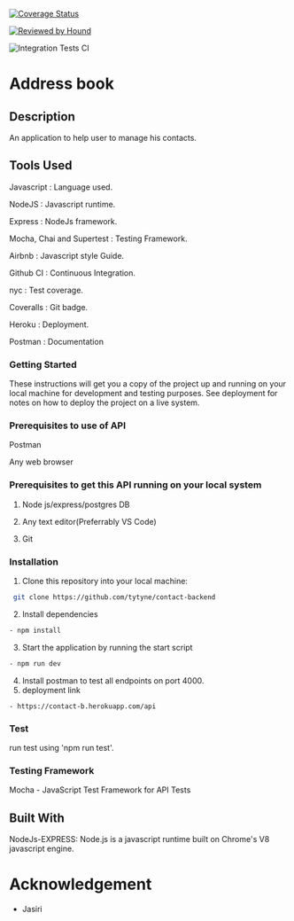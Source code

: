 [![Coverage Status](https://coveralls.io/repos/github/tytyne/contact-backend/badge.svg?branch=main)](https://coveralls.io/github/tytyne/contact-backend?branch=main)

[![Reviewed by Hound](https://img.shields.io/badge/Reviewed_by-Hound-8E64B0.svg)](https://houndci.com)

![Integration Tests CI](https://github/tytyne/contact-backend/workflows/Integration%20Tests%20CI/badge.svg)

Address book
=======

## Description
An application to help user to manage his contacts.


## Tools Used
Javascript : Language used.

NodeJS : Javascript runtime.

Express : NodeJs framework.

Mocha, Chai and Supertest : Testing Framework.

Airbnb : Javascript style Guide.

Github CI : Continuous Integration.

nyc : Test coverage.

Coveralls : Git badge.

Heroku : Deployment.

Postman : Documentation

### Getting Started
These instructions will get you a copy of the project up and running on your local machine for development and testing purposes. See deployment for notes on how to deploy the project on a live system.

### Prerequisites to use of API
Postman

Any web browser

### Prerequisites to get this API running on your local system

1. Node js/express/postgres DB

2. Any text editor(Preferrably VS Code)

3. Git

### Installation

1. Clone this repository into your local machine:
```bash
 git clone https://github.com/tytyne/contact-backend
```
2. Install dependencies
```bash
- npm install
```
3. Start the application by running the start script
```bash
- npm run dev
```
4. Install postman to test all endpoints on port 4000.
5. deployment link
```
- https://contact-b.herokuapp.com/api
```

### Test

run test using 'npm run test'.

### Testing Framework
Mocha - JavaScript Test Framework for API Tests


## Built With
NodeJs-EXPRESS: Node.js is a javascript runtime built on Chrome's V8 javascript engine.

# Acknowledgement
<ul>
 <li> Jasiri</li>
</ul>


